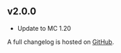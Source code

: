 ## v2.0.0
- Update to MC 1.20

A full changelog is hosted on [GitHub](https://github.com/Trikzon/flourish/blob/1.20/CHANGELOG.md).
